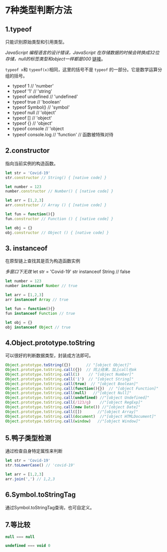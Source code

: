 # 7种类型判断方法

## 1.typeof

只能识别原始类型和引用类型。

*JavaScript 编程语言的设计错误，JavaScript 在存储数据的时候会转换成32位存储，null的标签类型和object一样都是000* [链接](https://2ality.com/2013/10/typeof-null.html)。

`typeof x`和 `typeof(x)`相同，这里的括号不是 `typeof` 的一部分。它是数学运算分组的括号。

- typeof 1 // 'number'
- typeof '1' // 'string'
- typeof undefined // 'undefined'
- typeof true // 'boolean'
- typeof Symbol() // 'symbol'
- typeof null // 'object'
- typeof [] // 'object'
- typeof {} // 'object'
- typeof console // 'object
- typeof console.log // 'function' // 函数被特殊对待

## 2.constructor

指向当前实例的构造函数。

```js
let str = 'Covid-19'
str.constructor // String() { [native code] }

let number = 123
number.constructor // Number() { [native code] }

let arr = [1,2,3]
arr.constructor // Array () { [native code] }

let fun = function(){}
fun.constructor // Function () { [native code] }

let obj = {}
obj.constructor // Object () { [native code] }
```
## 3. instanceof

在原型链上查找其是否为构造函数实例    

*多窗口下无效*
let str = 'Covid-19'
str instanceof String // false

```js
let number = 123
number instanceof Number // true

let arr = [1,2,3]
arr instanceof Array // true

let fun = function(){}
fun instanceof Function // true

let obj = {}
obj instanceof Object // true
```

## 4.Object.prototype.toString

可以很好的判断数据类型，封装成方法即可。

```js
Object.prototype.toString({})       // "[object Object]"
Object.prototype.toString.call({})  // 同上结果，加上call也ok
Object.prototype.toString.call(1)    // "[object Number]"
Object.prototype.toString.call('1')  // "[object String]"
Object.prototype.toString.call(true)  // "[object Boolean]"
Object.prototype.toString.call(function(){})  // "[object Function]"
Object.prototype.toString.call(null)   //"[object Null]"
Object.prototype.toString.call(undefined) //"[object Undefined]"
Object.prototype.toString.call(/123/g)    //"[object RegExp]"
Object.prototype.toString.call(new Date()) //"[object Date]"
Object.prototype.toString.call([])       //"[object Array]"
Object.prototype.toString.call(document)  //"[object HTMLDocument]"
Object.prototype.toString.call(window)   //"[object Window]"
```

## 5.鸭子类型检测

通过检查自身特定属性来判断

```js
let str = 'Covid-19'
str.toLowerCase() // 'covid-19'

let arr = [1,2,3]
arr.join(',') // 1,2,3
```

## 6.Symbol.toStringTag

通过Symbol.toStringTag查询，也可自定义。

## 7.等比较

```js
null === null

undefined === void 0
```
